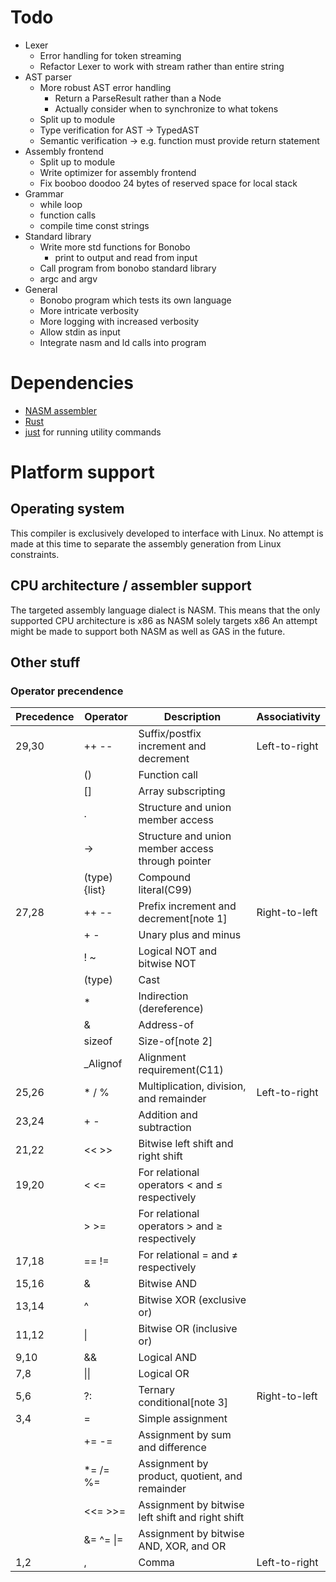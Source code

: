 # Todo

- Lexer
    - Error handling for token streaming
    - Refactor Lexer to work with stream rather than entire string
- AST parser
    - More robust AST error handling
        - Return a ParseResult rather than a Node
        - Actually consider when to synchronize to what tokens
    - Split up to module
    - Type verification for AST -> TypedAST
    - Semantic verification -> e.g. function must provide return statement
- Assembly frontend
    - Split up to module
    - Write optimizer for assembly frontend
    - Fix booboo doodoo 24 bytes of reserved space for local stack
- Grammar
    - while loop
    - function calls
    - compile time const strings
- Standard library
    - Write more std functions for Bonobo
        - print to output and read from input
    - Call program from bonobo standard library
    - argc and argv
- General
    - Bonobo program which tests its own language
    - More intricate verbosity
    - More logging with increased verbosity
    - Allow stdin as input
    - Integrate nasm and ld calls into program

# Dependencies

- [NASM assembler](https://linuxtldr.com/installing-nasm/)
- [Rust](https://www.rust-lang.org/tools/install)
- [just](https://github.com/casey/just) for running utility commands

# Platform support

## Operating system

This compiler is exclusively developed to interface with Linux.
No attempt is made at this time to separate the assembly generation from Linux constraints.

## CPU architecture / assembler support

The targeted assembly language dialect is NASM.
This means that the only supported CPU architecture is x86 as NASM solely targets x86
An attempt might be made to support both NASM as well as GAS in the future.


## Other stuff

### Operator precendence

| Precedence | Operator     | Description                                       | Associativity |
|------------|--------------|---------------------------------------------------|---------------|
|    29,30   | ++ --        | Suffix/postfix increment and decrement            | Left-to-right |
|            | ()           | Function call                                     |               |
|            | []           | Array subscripting                                |               |
|            | .            | Structure and union member access                 |               |
|            | ->           | Structure and union member access through pointer |               |
|            | (type){list} | Compound literal(C99)                             |               |
|    27,28   | ++ --        | Prefix increment and decrement[note 1]            | Right-to-left |
|            | + -          | Unary plus and minus                              |               |
|            | ! ~          | Logical NOT and bitwise NOT                       |               |
|            | (type)       | Cast                                              |               |
|            | *            | Indirection (dereference)                         |               |
|            | &            | Address-of                                        |               |
|            | sizeof       | Size-of[note 2]                                   |               |
|            | _Alignof     | Alignment requirement(C11)                        |               |
|    25,26   | * / %        | Multiplication, division, and remainder           | Left-to-right |
|    23,24   | + -          | Addition and subtraction                          |               |
|    21,22   | << >>        | Bitwise left shift and right shift                |               |
|    19,20   | < <=         | For relational operators < and ≤ respectively     |               |
|            | > >=         | For relational operators > and ≥ respectively     |               |
|    17,18   | == !=        | For relational = and ≠ respectively               |               |
|    15,16   | &            | Bitwise AND                                       |               |
|    13,14   | ^            | Bitwise XOR (exclusive or)                        |               |
|    11,12   | \|           | Bitwise OR (inclusive or)                         |               |
|     9,10   | &&           | Logical AND                                       |               |
|     7,8    | \|\|         | Logical OR                                        |               |
|     5,6    | ?:           | Ternary conditional[note 3]                       | Right-to-left |
|     3,4    | =            | Simple assignment                                 |               |
|            | += -=        | Assignment by sum and difference                  |               |
|            | *= /= %=     | Assignment by product, quotient, and remainder    |               |
|            | <<= >>=      | Assignment by bitwise left shift and right shift  |               |
|            | &= ^= \|=    | Assignment by bitwise AND, XOR, and OR            |               |
|     1,2    | ,            | Comma                                             | Left-to-right |

